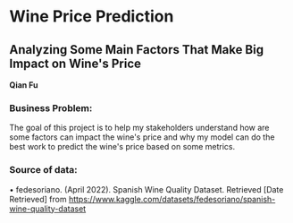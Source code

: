 # Wine Price Prediction
## Analyzing Some Main Factors That Make Big Impact on Wine's Price

**Qian Fu**

### Business Problem:

The goal of this project is to help my stakeholders understand how are some factors can impact the wine's price and why my model can do the best work to predict the wine's price based on some metrics.


### Source of data:
•	fedesoriano. (April 2022). Spanish Wine Quality Dataset. Retrieved [Date Retrieved] from https://www.kaggle.com/datasets/fedesoriano/spanish-wine-quality-dataset
